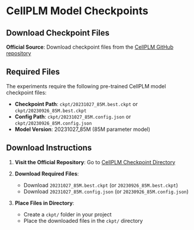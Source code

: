 # CellPLM Model Checkpoints

## Download Checkpoint Files

**Official Source**: Download checkpoint files from the [CellPLM GitHub repository](https://github.com/OmicsML/CellPLM/tree/main/ckpt)

## Required Files

The experiments require the following pre-trained CellPLM model checkpoint files:

- **Checkpoint Path**: `ckpt/20231027_85M.best.ckpt` or `ckpt/20230926_85M.best.ckpt`
- **Config Path**: `ckpt/20231027_85M.config.json` or `ckpt/20230926_85M.config.json`
- **Model Version**: 20231027_85M (85M parameter model)

## Download Instructions

1. **Visit the Official Repository**: Go to [CellPLM Checkpoint Directory](https://github.com/OmicsML/CellPLM/tree/main/ckpt)

2. **Download Required Files**: 
   - Download `20231027_85M.best.ckpt` (or `20230926_85M.best.ckpt`)
   - Download `20231027_85M.config.json` (or `20230926_85M.config.json`)

3. **Place Files in Directory**: 
   - Create a `ckpt/` folder in your project
   - Place the downloaded files in the `ckpt/` directory

